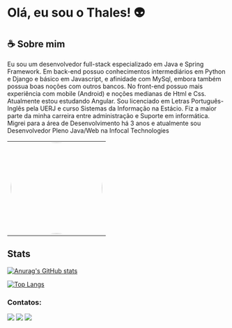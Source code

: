 
# Olá, eu sou o Thales! 👽


## ☕ Sobre mim
Eu sou um desenvolvedor full-stack especializado em Java e Spring Framework. Em back-end possuo conhecimentos intermediários em Python e Django e básico em Javascript, e afinidade com MySql, embora também possua boas noções com outros bancos.
No front-end possuo mais experiência com mobile (Android) e noções medianas de Html e Css. Atualmente estou estudando Angular.
Sou licenciado em Letras Português-Inglês pela UERJ e curso Sistemas da Informação na Estácio.
Fiz a maior parte da minha carreira entre administração e Suporte em informática. Migrei para a área de Desenvolvimento há 3 anos e atualmente sou Desenvolvedor Pleno Java/Web na Infocal Technologies

<table><tr><td>
<img src="https://c.tenor.com/HmNblcJqbtMAAAAC/mr-bean.gif" height="auto" width="210" style="border-radius:50%"/>
</td></tr></table>

## Stats

[![Anurag's GitHub stats](https://github-readme-stats.vercel.app/api?username=ThalesBorba&count_private=true&theme=tokyonight)](https://github.com/ThalesBorba/github-readme-stats)

[![Top Langs](https://github-readme-stats.vercel.app/api/top-langs/?username=ThalesBorba&layout=compact)](https://github.com/ThalesBorba/github-readme-stats)

### Contatos:

<div>
<a href = "https://api.whatsapp.com/send?phone=5521975907784"><img src="https://img.shields.io/badge/WhatsApp-25D366?style=for-the-badge&logo=whatsapp&logoColor=white"></a>
<a href = "mailto:thales_borba@hotmail.com"><img src="https://img.shields.io/badge/Microsoft_Outlook-0078D4?style=for-the-badge&logo=microsoft-outlook&logoColor=white"></a>
<a href="https://www.linkedin.com/in/thales-borba" target="_blank"><img src="https://img.shields.io/badge/-LinkedIn-%230077B5?style=for-the-badge&logo=linkedin&logoColor=white" target="_blank"></a>   
</div>

